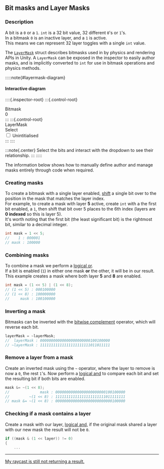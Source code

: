 ## Bit masks and Layer Masks

### Description

A bit is a `0` or a `1`. `int` is a 32 bit value, 32 different `0`'s or `1`'s.  
In a bitmask `0` is an inactive layer, and a `1` is active.  
This means we can represent 32 layer toggles with a single `int` value.

The [`LayerMask`](https://docs.unity3d.com/ScriptReference/LayerMask.html) struct describes bitmasks used in by physics
and rendering APIs in Unity.
A `LayerMask` can be exposed in the inspector to easily author masks, and is implicitly converted to `int` for use in
bitmask operations and physics methods.

:::::note{#layermask-diagram}
#### Interactive diagram
<script type="module" src="/Scripts/Interactive/Bitmasks/layerMaskDropdown.js?v=1.0.0"></script>  
::::{.inspector-root}
:::{.control-root}
<div class="control-label">Bitmask</div>
<div class="control-element bitmask" id="layermask-bitmask">
<span class="bitmask__bit-container">0</span>
</div>
:::
:::{.control-root}
<div class="control-label">LayerMask</div>
<div class="control-element control-dropdown" id="layermask-dropdown">
  <label class="control-dropdown__label" tabindex="0">Select</label>

  <div class="control-dropdown__list">
    <label class="control-dropdown__option" tabindex="-1">
      <input type="checkbox" name="control-dropdown__checkbox" value="Example" tabindex="-1" />
      Unintitialised
    </label>
  </div>
</div>
:::
::::

:::note{.center}
Select the bits and interact with the dropdown to see their relationship.
:::
:::::

The information below shows how to manually define author and manage masks entirely through code when required.

### Creating masks

To create a bitmask with a single layer
enabled, [shift](https://docs.microsoft.com/en-us/dotnet/csharp/language-reference/operators/bitwise-and-shift-operators#left-shift-operator-)
a single bit over to the position in the mask that matches the layer index.  
For example, to create a mask with layer **5** active, create `int` with a the first bit enabled, a `1`, then shift that
bit over 5 places to the 6th index (layers are **0 indexed** so this is layer 5).  
It's worth noting that the first bit (the least significant bit) is the rightmost bit, similar to a decimal integer.

```csharp
int mask = 1 << 5;
//    1 : 000001
// mask : 100000
```

### Combining masks

To combine a mask we perform
a [logical or](https://docs.microsoft.com/en-us/dotnet/csharp/language-reference/operators/boolean-logical-operators#logical-or-operator-).  
If a bit is enabled (`1`) in either one mask **or** the other, it will be in our result.  
This example creates a mask where both layer **5** and **8** are enabled.

```csharp
int mask = (1 << 5) | (1 << 8);
// (1 << 5) : 000100000
// (1 << 8) : 100000000
//     mask : 100100000
```

### Inverting a mask

Bitmasks can be inverted with
the [bitwise complement](https://docs.microsoft.com/en-us/dotnet/csharp/language-reference/operators/bitwise-and-shift-operators#bitwise-complement-operator-)
operator, which will reverse each bit.

```csharp
layerMask = ~layerMask;
//  layerMask : 00000000000000000000000100100000
// ~layerMask : 11111111111111111111111011011111
```

### Remove a layer from a mask

Create an inverted mask using the `~` operator, where the layer to remove is now a `0`, the rest `1`'s. Now perform
a [logical and](https://docs.microsoft.com/en-us/dotnet/csharp/language-reference/operators/boolean-logical-operators#logical-and-operator-)
to compare each bit and set the resulting bit if both bits are enabled.

```csharp
mask &= ~(1 << 8);
//              mask : 00000000000000000000000100100000
//         ~(1 << 8) : 11111111111111111111111011111111
// mask &= ~(1 << 8) : 00000000000000000000000000100000
```

### Checking if a mask contains a layer

Create a mask with our
layer, [logical and](https://docs.microsoft.com/en-us/dotnet/csharp/language-reference/operators/boolean-logical-operators#logical-and-operator-),
if the original mask shared a layer with our new mask the result will not be `0`.

```csharp
if ((mask & (1 << layer)) != 0)
{
    ...
```

---
[My raycast is still not returning a result.](../Raycasting/Incorrect%20Parameters.md)